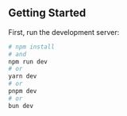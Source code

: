 
## Getting Started

First, run the development server:

```bash
# npm install
# and
npm run dev
# or
yarn dev
# or
pnpm dev
# or
bun dev
```
